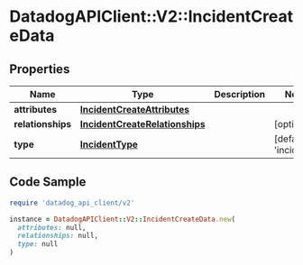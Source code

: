 # DatadogAPIClient::V2::IncidentCreateData

## Properties

| Name | Type | Description | Notes |
| ---- | ---- | ----------- | ----- |
| **attributes** | [**IncidentCreateAttributes**](IncidentCreateAttributes.md) |  |  |
| **relationships** | [**IncidentCreateRelationships**](IncidentCreateRelationships.md) |  | [optional] |
| **type** | [**IncidentType**](IncidentType.md) |  | [default to &#39;incidents&#39;] |

## Code Sample

```ruby
require 'datadog_api_client/v2'

instance = DatadogAPIClient::V2::IncidentCreateData.new(
  attributes: null,
  relationships: null,
  type: null
)
```

